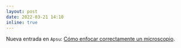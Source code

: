 ```yaml
---
layout: post
date: 2022-03-21 14:10
inline: true
---
```


Nueva entrada en `Apsu`: [Cómo enfocar correctamente un microscopio](blog/2022/como-enfocar-correctamente-un-microscopio/).
